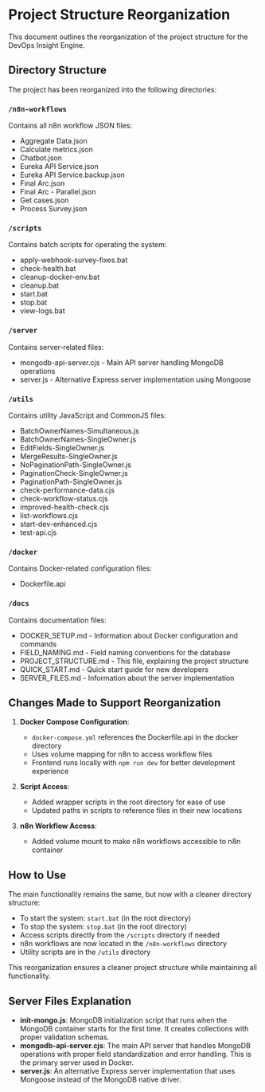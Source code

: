 # Project Structure Reorganization

This document outlines the reorganization of the project structure for the DevOps Insight Engine.

## Directory Structure

The project has been reorganized into the following directories:

### `/n8n-workflows`

Contains all n8n workflow JSON files:

- Aggregate Data.json
- Calculate metrics.json
- Chatbot.json
- Eureka API Service.json
- Eureka API Service.backup.json
- Final Arc.json
- Final Arc - Parallel.json
- Get cases.json
- Process Survey.json

### `/scripts`

Contains batch scripts for operating the system:

- apply-webhook-survey-fixes.bat
- check-health.bat
- cleanup-docker-env.bat
- cleanup.bat
- start.bat
- stop.bat
- view-logs.bat

### `/server`

Contains server-related files:

- mongodb-api-server.cjs - Main API server handling MongoDB operations
- server.js - Alternative Express server implementation using Mongoose

### `/utils`

Contains utility JavaScript and CommonJS files:

- BatchOwnerNames-Simultaneous.js
- BatchOwnerNames-SingleOwner.js
- EditFields-SingleOwner.js
- MergeResults-SingleOwner.js
- NoPaginationPath-SingleOwner.js
- PaginationCheck-SingleOwner.js
- PaginationPath-SingleOwner.js
- check-performance-data.cjs
- check-workflow-status.cjs
- improved-health-check.cjs
- list-workflows.cjs
- start-dev-enhanced.cjs
- test-api.cjs

### `/docker`

Contains Docker-related configuration files:

- Dockerfile.api

### `/docs`

Contains documentation files:

- DOCKER_SETUP.md - Information about Docker configuration and commands
- FIELD_NAMING.md - Field naming conventions for the database
- PROJECT_STRUCTURE.md - This file, explaining the project structure
- QUICK_START.md - Quick start guide for new developers
- SERVER_FILES.md - Information about the server implementation

## Changes Made to Support Reorganization

1. **Docker Compose Configuration**:

   - `docker-compose.yml` references the Dockerfile.api in the docker directory
   - Uses volume mapping for n8n to access workflow files
   - Frontend runs locally with `npm run dev` for better development experience

2. **Script Access**:

   - Added wrapper scripts in the root directory for ease of use
   - Updated paths in scripts to reference files in their new locations

3. **n8n Workflow Access**:
   - Added volume mount to make n8n workflows accessible to n8n container

## How to Use

The main functionality remains the same, but now with a cleaner directory structure:

- To start the system: `start.bat` (in the root directory)
- To stop the system: `stop.bat` (in the root directory)
- Access scripts directly from the `/scripts` directory if needed
- n8n workflows are now located in the `/n8n-workflows` directory
- Utility scripts are in the `/utils` directory

This reorganization ensures a cleaner project structure while maintaining all functionality.

## Server Files Explanation

- **init-mongo.js**: MongoDB initialization script that runs when the MongoDB container starts for the first time. It creates collections with proper validation schemas.
- **mongodb-api-server.cjs**: The main API server that handles MongoDB operations with proper field standardization and error handling. This is the primary server used in Docker.
- **server.js**: An alternative Express server implementation that uses Mongoose instead of the MongoDB native driver.
